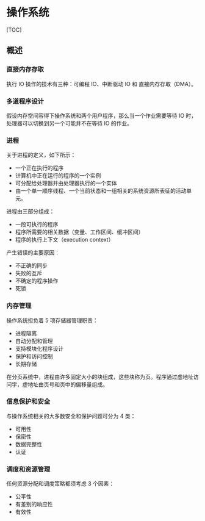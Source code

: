 # 操作系统

[TOC]

## 概述

### 直接内存存取

执行 IO 操作的技术有三种：可编程 IO、中断驱动 IO 和 直接内存存取（DMA）。

### 多道程序设计

假设内存空间容得下操作系统和两个用户程序，那么当一个作业需要等待 IO 时，处理器可以切换到另一个可能并不在等待 IO 的作业。

### 进程

关于进程的定义，如下所示：

- 一个正在执行的程序
- 计算机中正在运行的程序的一个实例
- 可分配给处理器并由处理器执行的一个实体
- 由一个单一顺序线程、一个当前状态和一组相关的系统资源所表征的活动单元。

进程由三部分组成：

- 一段可执行的程序
- 程序所需要的相关数据（变量、工作区间、缓冲区间）
- 程序的执行上下文（execution context）

产生错误的主要原因：

- 不正确的同步
- 失败的互斥
- 不确定的程序操作
- 死锁

### 内存管理

操作系统担负着 5 项存储器管理职责：

- 进程隔离
- 自动分配和管理
- 支持模块化程序设计
- 保护和访问控制
- 长期存储

在分页系统中，进程由许多固定大小的块组成，这些块称为页。程序通过虚地址访问字，虚地址由页号和页中的偏移量组成。

### 信息保护和安全

与操作系统相关的大多数安全和保护问题可分为 4 类：

- 可用性
- 保密性
- 数据完整性
- 认证

### 调度和资源管理

任何资源分配和调度策略都须考虑 3 个因素：

- 公平性
- 有差别的响应性
- 有效性

